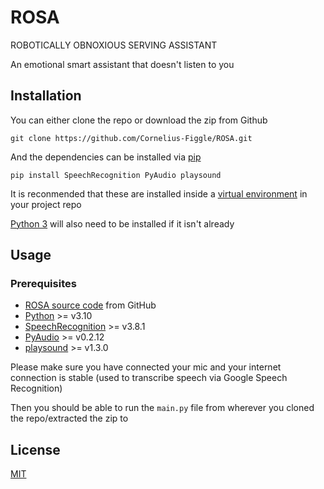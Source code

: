
# ROSA

ROBOTICALLY OBNOXIOUS SERVING ASSISTANT

An emotional smart assistant that doesn't listen to you

## Installation

You can either clone the repo or download the zip from Github

```shell
git clone https://github.com/Cornelius-Figgle/ROSA.git
```

And the dependencies can be installed via [pip](https://pip.pypa.io/en/stable/)

```shell
pip install SpeechRecognition PyAudio playsound
```

It is reconmended that these are installed inside a [virtual environment](https://docs.python.org/3/library/venv.html) in your project repo

[Python 3](https://www.python.org/downloads/) will also need to be installed if it isn't already

## Usage

### Prerequisites

- [ROSA source code](https://github.com/Cornelius-Figgle/ROSA) from GitHub
- [Python](https://www.python.org/downloads/) >= v3.10
- [SpeechRecognition](https://pypi.org/project/SpeechRecognition/) >= v3.8.1
- [PyAudio](https://pypi.org/project/PyAudio/) >= v0.2.12
- [playsound](https://pypi.org/project/playsound/) >= v1.3.0

Please make sure you have connected your mic and your internet connection is stable (used to transcribe speech via Google Speech Recognition)

Then you should be able to run the `main.py` file from wherever you cloned the repo/extracted the zip to

## License

[MIT](https://github.com/Cornelius-Figgle/ROSA/blob/main/LICENSE )
